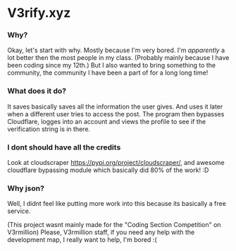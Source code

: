 # V3rify.xyz
### Why?
Okay, let's start with why. Mostly because I'm very bored. I'm *apparently* a lot better then the most people in my class. (Probably mainly because I have been coding since my 12th.) But I also wanted to bring something to the community, the community I have been a part of for a long long time!

### What does it do?
It saves basically saves all the information the user gives. And uses it later when a different user tries to access the post. The program then bypasses Cloudflare, logges into an account and views the profile to see if the verification string is in there.

### I dont should have all the credits
Look at cloudscraper https://pypi.org/project/cloudscraper/, and awesome cloudflare bypassing module which basically did 80% of the work! :D

### Why json?
Well, I didnt feel like putting more work into this because its basically a free service.


(This project wasnt mainly made for the "Coding Section Competition" on V3rmillion)
Please, V3rmillion staff, if you need any help with the development map, I really want to help, I'm bored :(
